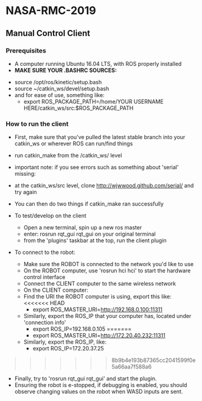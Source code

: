 # NASA-RMC-2019

## Manual Control Client
### Prerequisites
- A computer running Ubuntu 16.04 LTS, with ROS properly installed
- **MAKE SURE YOUR .BASHRC SOURCES:**
 * source /opt/ros/kinetic/setup.bash
 * source ~/catkin_ws/devel/setup.bash
 * and for ease of use, something like: 
    * export ROS_PACKAGE_PATH=/home/YOUR USERNAME HERE/catkin_ws/src:$ROS_PACKAGE_PATH
 
### How to run the client
- First, make sure that you've pulled the latest stable branch into your catkin_ws or wherever ROS can run/find things
- run catkin_make from the /catkin_ws/ level
 - important note: if you see errors such as something about 'serial' missing:
 - at the catkin_ws/src level, clone http://wjwwood.github.com/serial/ and try again
- You can then do two things if catkin_make ran successfully
- To test/develop on the client
    * Open a new terminal, spin up a new ros master
    * enter: rosrun rqt_gui rqt_gui on your original terminal
    * from the 'plugins' taskbar at the top, run the client plugin
    
- To connect to the robot:
    * Make sure the ROBOT is connected to the network you'd like to use
    * On the ROBOT computer, use 'rosrun hci hci' to start the hardware control interface
    * Connect the CLIENT computer to the same wireless network
    * On the CLIENT computer:
    * Find the URI the ROBOT computer is using, export this like:
<<<<<<< HEAD
        * export ROS_MASTER_URI=http://192.168.0.100:11311
    * Similarly, export the ROS_IP that your computer has, located under 'connection info'
        * export ROS_IP=192.168.0.105
=======
        * export ROS_MASTER_URI=http://172.20.40.232:11311
    * Similarly, export the ROS_IP, like:
        * export ROS_IP=172.20.37.25
>>>>>>> 8b9b4e193b87365cc2041599f0e5a66aa7f588a6
- Finally, try to 'rosrun rqt_gui rqt_gui' and start the plugin.
- Ensuring the robot is e-stopped, if debugging is enabled, you should observe changing values on the robot when WASD inputs are sent.


